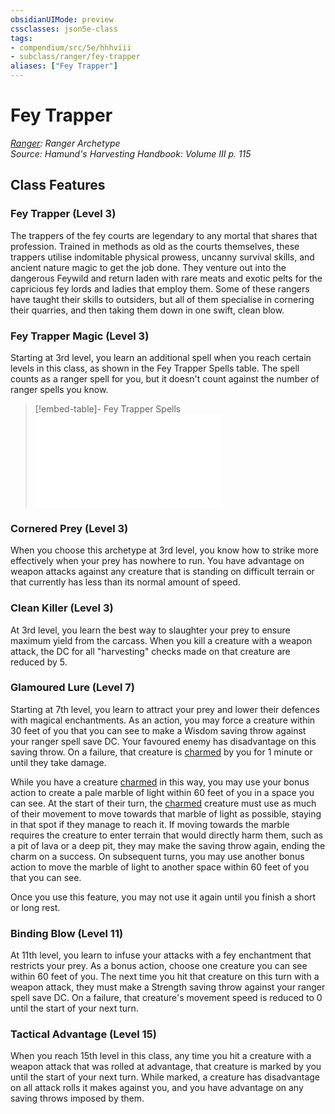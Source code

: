 ```yaml
---
obsidianUIMode: preview
cssclasses: json5e-class
tags:
- compendium/src/5e/hhhviii
- subclass/ranger/fey-trapper
aliases: ["Fey Trapper"]
---
```

# Fey Trapper
*[Ranger](ranger.md): Ranger Archetype*  
*Source: Hamund's Harvesting Handbook: Volume III p. 115*  


## Class Features

### Fey Trapper (Level 3)

The trappers of the fey courts are legendary to any mortal that shares that profession. Trained in methods as old as the courts themselves, these trappers utilise indomitable physical prowess, uncanny survival skills, and ancient nature magic to get the job done. They venture out into the dangerous Feywild and return laden with rare meats and exotic pelts for the capricious fey lords and ladies that employ them. Some of these rangers have taught their skills to outsiders, but all of them specialise in cornering their quarries, and then taking them down in one swift, clean blow.

### Fey Trapper Magic (Level 3)

Starting at 3rd level, you learn an additional spell when you reach certain levels in this class, as shown in the Fey Trapper Spells table. The spell counts as a ranger spell for you, but it doesn't count against the number of ranger spells you know.

> [!embed-table]- Fey Trapper Spells
> ![Fey Trapper Spells](compendium/tables/fey-trapper-spells-hhhviii.md)

### Cornered Prey (Level 3)

When you choose this archetype at 3rd level, you know how to strike more effectively when your prey has nowhere to run. You have advantage on weapon attacks against any creature that is standing on difficult terrain or that currently has less than its normal amount of speed.

### Clean Killer (Level 3)

At 3rd level, you learn the best way to slaughter your prey to ensure maximum yield from the carcass. When you kill a creature with a weapon attack, the DC for all "harvesting" checks made on that creature are reduced by 5.

### Glamoured Lure (Level 7)

Starting at 7th level, you learn to attract your prey and lower their defences with magical enchantments. As an action, you may force a creature within 30 feet of you that you can see to make a Wisdom saving throw against your ranger spell save DC. Your favoured enemy has disadvantage on this saving throw. On a failure, that creature is [charmed](/compendium/rules/conditions.md#charmed) by you for 1 minute or until they take damage.

While you have a creature [charmed](/compendium/rules/conditions.md#charmed) in this way, you may use your bonus action to create a pale marble of light within 60 feet of you in a space you can see. At the start of their turn, the [charmed](/compendium/rules/conditions.md#charmed) creature must use as much of their movement to move towards that marble of light as possible, staying in that spot if they manage to reach it. If moving towards the marble requires the creature to enter terrain that would directly harm them, such as a pit of lava or a deep pit, they may make the saving throw again, ending the charm on a success. On subsequent turns, you may use another bonus action to move the marble of light to another space within 60 feet of you that you can see.

Once you use this feature, you may not use it again until you finish a short or long rest.

### Binding Blow (Level 11)

At 11th level, you learn to infuse your attacks with a fey enchantment that restricts your prey. As a bonus action, choose one creature you can see within 60 feet of you. The next time you hit that creature on this turn with a weapon attack, they must make a Strength saving throw against your ranger spell save DC. On a failure, that creature's movement speed is reduced to 0 until the start of your next turn.

### Tactical Advantage (Level 15)

When you reach 15th level in this class, any time you hit a creature with a weapon attack that was rolled at advantage, that creature is marked by you until the start of your next turn. While marked, a creature has disadvantage on all attack rolls it makes against you, and you have advantage on any saving throws imposed by them.